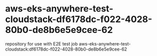 # aws-eks-anywhere-test-cloudstack-df6178dc-f022-4028-80b0-de8b6e5e9cee-62
repository for use with E2E test job aws-eks-anywhere-test-cloudstack:df6178dc-f022-4028-80b0-de8b6e5e9cee-62

